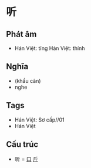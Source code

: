 # 听

## Phát âm
* Hán Việt: tīng Hán Việt: thính

## Nghĩa
* (khẩu cân)
* nghe

## Tags
* Hán Việt: Sơ cấp//01
* Hán Việt

## Cấu trúc
* 听 = [口](口.md) [斤](斤.md)

<script>window.HANZI_FIELD='听';</script>
